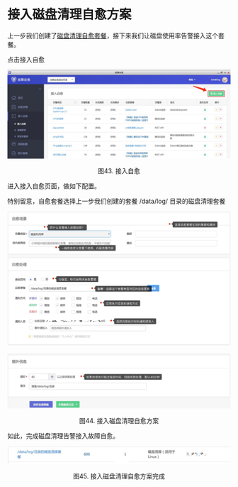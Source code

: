 # 接入磁盘清理自愈方案

上一步我们创建了[磁盘清理自愈套餐](./BK_22.md)，接下来我们让磁盘使用率告警接入这个套餐。

点击接入自愈 

![http://localhost:4001/Getting_Started/media/14954963492141.jpg](../media/4c2290a0ff9050818c505f59924d737b.jpg)
<center>图43. 接入自愈</center>

进入接入自愈页面，做如下配置。

特别留意，自愈套餐选择上一步我们创建的套餐 /data/log/ 目录的磁盘清理套餐 

![http://localhost:4001/Getting_Started/media/14955044310872.jpg](../media/d1b057bcf4b6a96143987eafc639065a.jpg)

![http://localhost:4001/Getting_Started/media/14955045422350.jpg](../media/f46ede88af6992a436b77d8a5ae38f6e.jpg)
<center>图44. 接入磁盘清理自愈方案</center>

如此，完成磁盘清理告警接入故障自愈。 

![http://localhost:4001/Getting_Started/media/14955041094397.jpg](../media/7ddb8002242f717829028c598b2450f4.jpg)
<center>图45. 接入磁盘清理自愈方案完成</center>
